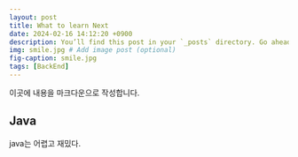 ```yaml
---
layout: post
title: What to learn Next
date: 2024-02-16 14:12:20 +0900
description: You’ll find this post in your `_posts` directory. Go ahead and edit it and re-build the site to see your changes. # Add post description (optional)
img: smile.jpg # Add image post (optional)
fig-caption: smile.jpg
tags: [BackEnd]
---
```

이곳에 내용을 마크다운으로 작성합니다.

## Java

java는 어렵고 재밌다.

